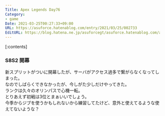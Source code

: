 ```yaml
---
Title: Apex Legends Day76
Category:
- game
Date: 2021-03-25T00:27:33+09:00
URL: https://asuforce.hatenablog.com/entry/2021/03/25/002733
EditURL: https://blog.hatena.ne.jp/asuforcegt/asuforce.hatenablog.com/atom/entry/26006613708104673
---
```


[:contents]

### S8S2 開幕

新スプリットがついに開幕したが、サーバがアクセス過多で繋がらなくなってしまった。  
なのでしばらくできなかったが、今しがた少しだけやってきた。  
ランクは久々のオリンパスで心機一転。  
とりあえず初戦は3位とまぁいいでしょう。  
今季からジブを使うかもしれないから練習してたけど、意外と使えてるような使えてないような？
